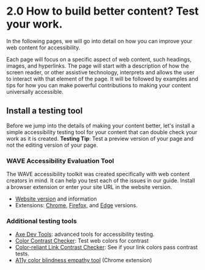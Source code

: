 # 2.0 How to build better content? Test your work.

In the following pages, we will go into detail on how you can improve your web content for accessibility.

Each page will focus on a specific aspect of web content, such headings, images, and hyperlinks. The page will start with a description of how the screen reader, or other assistive technology, interprets and allows the user to interact with that element of the page. It will be followed by examples and tips for how you can make powerful contributions to making your content universally accessible.

## Install a testing tool

Before we jump into the details of making your content better, let's install a simple accessibility testing tool for your content that can double check your work as it is created.  **Testing Tip**: Test a preview version of your page and not the editing version of your page.

### **WAVE Accessibility Evaluation Tool**

The WAVE accessibility toolkit was created specifically with web content creators in mind. It can help you test each of the issues in our guide. Install a browser extension or enter your site URL in the website version.&#x20;

* [Website version](http://wave.webaim.org/) and information
* Extensions: [Chrome,](https://chrome.google.com/webstore/detail/wave-evaluation-tool/jbbplnpkjmmeebjpijfedlgcdilocofh) [Firefox,](https://addons.mozilla.org/en-US/firefox/addon/wave-accessibility-tool/) and [Edge](https://microsoftedge.microsoft.com/addons/detail/wave-evaluation-tool/khapceneeednkiopkkbgkibbdoajpkoj) versions.

### **Additional testing tools**&#x20;

* [Axe Dev Tools](https://www.deque.com/axe/browser-extensions/): advanced tools for accessibility testing.&#x20;
* [Color Contrast Checker](https://webaim.org/resources/contrastchecker/): Test web colors for contrast
* [Color-reliant Link Contrast Checker](https://webaim.org/resources/linkcontrastchecker/): See if your link colors pass contrast tests.
* [A11y color blindness empathy tool](https://chromewebstore.google.com/detail/a11y-color-blindness-empa/idphhflanmeibmjgaciaadkmjebljhcc) (Chrome extension)
